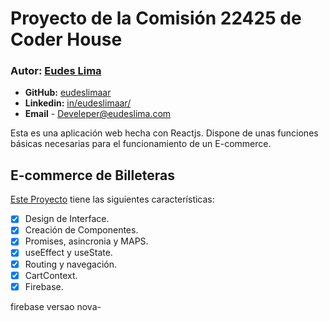 # Proyecto de la Comisión **22425** de Coder House

### Autor: [Eudes Lima](https://www.eudeslima.com)

- **GitHub:**   [eudeslimaar](https://github.com/eudeslimaar)
- **Linkedin:** [in/eudeslimaar/](https://www.linkedin.com/in/eudeslimaar/)
- **Email**     - Develeper@eudeslima.com

Esta es una aplicación web hecha con Reactjs. Dispone de unas funciones básicas necesarias para el funcionamiento de un E-commerce.

## E-commerce de Billeteras 

[Este Proyecto](https://github.com/eudeslimaar/Azure-cueros-shop) tiene las siguientes características:

  - [x] Design de Interface.
  - [x] Creación de Componentes.
  - [x] Promises, asincronia y MAPS.
  - [x] useEffect y useState.
  - [x] Routing y navegación.
  - [x] CartContext.
  - [x] Firebase.

  firebase versao nova-

  